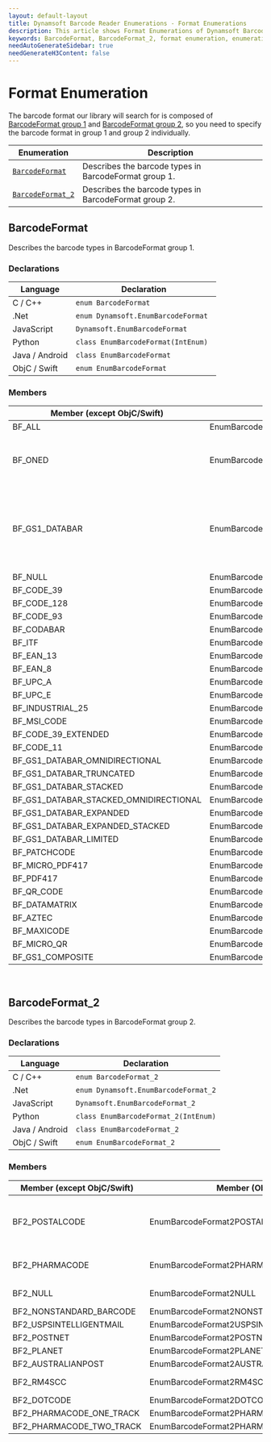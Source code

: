 ```yaml
---
layout: default-layout
title: Dynamsoft Barcode Reader Enumerations - Format Enumerations
description: This article shows Format Enumerations of Dynamsoft Barcode Reader.
keywords: BarcodeFormat, BarcodeFormat_2, format enumeration, enumeration
needAutoGenerateSidebar: true
needGenerateH3Content: false
---
```



# Format Enumeration
The barcode format our library will search for is composed of [BarcodeFormat group 1](#barcodeformat) and [BarcodeFormat group 2](#barcodeformat_2), so you need to specify the barcode format in group 1 and group 2 individually.

  | Enumeration | Description |
  |-------------|-------------|
  | [`BarcodeFormat`](#barcodeformat) | Describes the barcode types in BarcodeFormat group 1. |
  | [`BarcodeFormat_2`](#barcodeformat_2) | Describes the barcode types in BarcodeFormat group 2. |
  



## BarcodeFormat
Describes the barcode types in BarcodeFormat group 1. 

### Declarations
   
| Language | Declaration |
| -------- | ----------- |
| C / C++ | `enum BarcodeFormat` |
| .Net | `enum Dynamsoft.EnumBarcodeFormat ` |
| JavaScript | `Dynamsoft.EnumBarcodeFormat` |
| Python | `class EnumBarcodeFormat(IntEnum)` |
| Java / Android | `class EnumBarcodeFormat` |
| ObjC / Swift | `enum EnumBarcodeFormat` |


### Members
   
| Member (except ObjC/Swift) | Member (ObjC) | Member (Swift) | Value | Description |
| -------------------------- | ------------- | -------------- | ----- | ----------- |
| BF_ALL | EnumBarcodeFormatALL | EnumBarcodeFormat.ALL | 0xFE3FFFFF | All supported formats in [BarcodeFormat group 1](#barcodeformat). |
| BF_ONED | EnumBarcodeFormatONED  | EnumBarcodeFormat.ONED | 0x003007FF | Combined value of BF_CODABAR, BF_CODE_128, BF_CODE_39, BF_CODE_39_Extended, BF_CODE_93, BF_EAN_13, BF_EAN_8, INDUSTRIAL_25, BF_ITF, BF_UPC_A, BF_UPC_E, BF_MSI_CODE, BF_CODE_11. |
| BF_GS1_DATABAR | EnumBarcodeFormatGS1DATABAR | EnumBarcodeFormat.GS1DATABAR | 0x0003F800 | Combined value of BF_GS1_DATABAR_OMNIDIRECTIONAL, BF_GS1_DATABAR_TRUNCATED, BF_GS1_DATABAR_STACKED, BF_GS1_DATABAR_STACKED_OMNIDIRECTIONAL, BF_GS1_DATABAR_EXPANDED, BF_GS1_DATABAR_EXPANDED_STACKED, BF_GS1_DATABAR_LIMITED. | 
| BF_NULL | EnumBarcodeFormatNULL | EnumBarcodeFormat.NULL | 0x00 | No barcode format in [BarcodeFormat group 1](#barcodeformat). |
| BF_CODE_39 | EnumBarcodeFormatCODE39 | EnumBarcodeFormat.CODE39 | 0x01 | Code 39 |
| BF_CODE_128 | EnumBarcodeFormatCODE128 | EnumBarcodeFormat.CODE128 | 0x02 | Code 128 |
| BF_CODE_93 | EnumBarcodeFormatCODE93 | EnumBarcodeFormat.CODE93 | 0x04 | Code 93 |
| BF_CODABAR | EnumBarcodeFormatCODABAR | EnumBarcodeFormat.CODABAR | 0x08 | Codabar |
| BF_ITF  | EnumBarcodeFormatITF | EnumBarcodeFormat.ITF | 0x10 | ITF |
| BF_EAN_13 | EnumBarcodeFormatEAN13 | EnumBarcodeFormat.EAN13 | 0x20 | EAN-13 |
| BF_EAN_8 | EnumBarcodeFormatEAN8 | EnumBarcodeFormat.EAN8 | 0x40 | EAN-8 |
| BF_UPC_A | EnumBarcodeFormatUPCA | EnumBarcodeFormat.UPCA | 0x80 | UPC-A |
| BF_UPC_E | EnumBarcodeFormatUPCE | EnumBarcodeFormat.UPCE | 0x100 | UPC-E |
| BF_INDUSTRIAL_25 | EnumBarcodeFormatINDUSTRIAL | EnumBarcodeFormat.INDUSTRIAL | 0x200 | Industrial 2 of 5 |
| BF_MSI_CODE | EnumBarcodeFormatMSICODE | EnumBarcodeFormat.MSICODE | 0x100000 | MSI Code |
| BF_CODE_39_EXTENDED | EnumBarcodeFormatCODE39EXTENDED | EnumBarcodeFormat.CODE39EXTENDED | 0x400 | Code 39 Extended |
| BF_CODE_11 | EnumBarcodeFormatCODE11 | EnumBarcodeFormat.CODE11 | 0x200000 | Code 11 |
| BF_GS1_DATABAR_OMNIDIRECTIONAL | EnumBarcodeFormatGS1DATABAROMNIDIRECTIONAL | EnumBarcodeFormat.GS1DATABAROMNIDIRECTIONAL | 0x800 | GS1 Databar Omnidirectional |
| BF_GS1_DATABAR_TRUNCATED | EnumBarcodeFormatGS1DATABARTRUNCATED | EnumBarcodeFormat.GS1DATABARTRUNCATED | 0x1000 | GS1 Databar Truncated |
| BF_GS1_DATABAR_STACKED | EnumBarcodeFormatGS1DATABARSTACKED | EnumBarcodeFormat.GS1DATABARSTACKED | 0x2000 | GS1 Databar Stacked |
| BF_GS1_DATABAR_STACKED_OMNIDIRECTIONAL | EnumBarcodeFormatGS1DATABARSTACKEDOMNIDIRECTIONAL | EnumBarcodeFormat.GS1DATABARSTACKEDOMNIDIRECTIONAL | 0x4000 | GS1 Databar Stacked Omnidirectional |
| BF_GS1_DATABAR_EXPANDED | EnumBarcodeFormatGS1DATABAREXPANDED | EnumBarcodeFormat.GS1DATABAREXPANDED | 0x8000 | GS1 Databar Expanded |
| BF_GS1_DATABAR_EXPANDED_STACKED | EnumBarcodeFormatGS1DATABAREXPANDEDSTACKED | EnumBarcodeFormat.GS1DATABAREXPANDEDSTACKED | 0x10000 | GS1 Databar Expaned Stacked |
| BF_GS1_DATABAR_LIMITED | EnumBarcodeFormatGS1DATABARLIMITED | EnumBarcodeFormat.GS1DATABARLIMITED | 0x20000 | GS1 Databar Limited |
| BF_PATCHCODE | EnumBarcodeFormatPATCHCODE | EnumBarcodeFormat.PATCHCODE | 0x00040000 | Patch code |
| BF_MICRO_PDF417 | EnumBarcodeFormatMICROPDF417 | EnumBarcodeFormat.MICROPDF417 | 0x00080000 | Micro PDF417 |
| BF_PDF417 | EnumBarcodeFormatPDF417 | EnumBarcodeFormat.PDF417 | 0x02000000 | PDF417 |
| BF_QR_CODE | EnumBarcodeFormatQRCODE | EnumBarcodeFormat.QRCODE| 0x04000000 | QRCode |
| BF_DATAMATRIX | EnumBarcodeFormatDATAMATRIX | EnumBarcodeFormat.DATAMATRIX | 0x08000000 | DataMatrix |
| BF_AZTEC | EnumBarcodeFormatAZTEC | EnumBarcodeFormat.AZTEC | 0x10000000 | AZTEC |
| BF_MAXICODE | EnumBarcodeFormatMAXICODE | EnumBarcodeFormat.MAXICODE | 0x20000000 | MAXICODE |
| BF_MICRO_QR | EnumBarcodeFormatMICROQR | EnumBarcodeFormat.MICROQR | 0x40000000 | Micro QR Code |
| BF_GS1_COMPOSITE | EnumBarcodeFormatGS1COMPOSITE | EnumBarcodeFormat.GS1COMPOSITE | -2147483648 | GS1 Composite Code |



&nbsp;



## BarcodeFormat_2
Describes the barcode types in BarcodeFormat group 2.


### Declarations
   
| Language | Declaration |
| -------- | ----------- |
| C / C++ | `enum BarcodeFormat_2` |
| .Net | `enum Dynamsoft.EnumBarcodeFormat_2` |
| JavaScript | `Dynamsoft.EnumBarcodeFormat_2` |
| Python | `class EnumBarcodeFormat_2(IntEnum)` |
| Java / Android | `class EnumBarcodeFormat_2` |
| ObjC / Swift | `enum EnumBarcodeFormat_2` |


### Members
   
| Member (except ObjC/Swift) | Member (ObjC) | Member (Swift) | Value | Description |
| -------------------------- | ------------- | -------------- | ----- | ----------- |
| BF2_POSTALCODE | EnumBarcodeFormat2POSTALCODE | EnumBarcodeFormat2.POSTALCODE | 0x01F00000 | Combined value of BF2_USPSINTELLIGENTMAIL, BF2_POSTNET, BF2_PLANET, BF2_AUSTRALIANPOST, BF2_RM4SCC. |
| BF2_PHARMACODE | EnumBarcodeFormat2PHARMACODE | EnumBarcodeFormat2.PHARMACODE | 0x0C | Combined value of BF2_PHARMACODE_ONE_TRACK, BF2_PHARMACODE_TWO_TRACK. |
| BF2_NULL | EnumBarcodeFormat2NULL | EnumBarcodeFormat2.NULL | 0x00 | No barcode format in [BarcodeFormat group 2](#barcodeformat_2). |
| BF2_NONSTANDARD_BARCODE | EnumBarcodeFormat2NONSTANDARDBARCODE | EnumBarcodeFormat2.NONSTANDARDBARCODE | 0x01 | Nonstandard barcode |
| BF2_USPSINTELLIGENTMAIL | EnumBarcodeFormat2USPSINTELLIGENTMAIL | EnumBarcodeFormat2.USPSINTELLIGENTMAIL | 0x00100000 | USPS Intelligent Mail |
| BF2_POSTNET | EnumBarcodeFormat2POSTNET | EnumBarcodeFormat2.POSTNET | 0x00200000 | Postnet |
| BF2_PLANET | EnumBarcodeFormat2PLANET | EnumBarcodeFormat2.PLANET | 0x00400000 | Planet |
| BF2_AUSTRALIANPOST | EnumBarcodeFormat2AUSTRALIANPOST | EnumBarcodeFormat2.AUSTRALIANPOST | 0x00800000 | Australian Post |
| BF2_RM4SCC | EnumBarcodeFormat2RM4SCC | EnumBarcodeFormat2.RM4SCC | 0x01000000 | Royal Mail 4-State Customer Barcode |
| BF2_DOTCODE | EnumBarcodeFormat2DOTCODE | EnumBarcodeFormat2.DOTCODE | 0x02 | DotCode |
| BF2_PHARMACODE_ONE_TRACK | EnumBarcodeFormat2PHARMACODE_ONE_TRACK | EnumBarcodeFormat2.PHARMACODE_ONE_TRACK | 0x04 | Pharmacode One-Track |
| BF2_PHARMACODE_TWO_TRACK | EnumBarcodeFormat2PHARMACODE_TWO_TRACK | EnumBarcodeFormat2.PHARMACODE_TWO_TRACK | 0x08 | Pharmacode One-Track |

